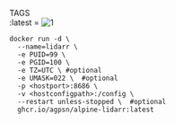 TAGS  
:latest = ![1](https://img.shields.io/github/v/tag/lidarr/lidarr?color=009252&label=&logo=data%3Aimage%2Fpng%3Bbase64%2CiVBORw0KGgoAAAANSUhEUgAAABAAAAAQCAMAAAAoLQ9TAAAA%2F1BMVEUAAADl5eXl5eXl5eXl5eXm5eXl5eXS3Nf16%2FD06%2FDl5eX67%2FXk5eUWCQ8AGwsIAAEAlVPy9PPw8vEDHxENAQUCAACTwKt9p5N4oo%2BGhoY7OzsqKSklJiYAEAJ6pJGAlIsAQiXv8PDg%2Be7l5eXW5dupzLy%2FtLmUyq6Wwa2muK0AklL6%2FPxAg2NEemFCb1sAkFA5ZE8BgkghVT0PUjQATSj17%2FMMKhwHJRYJGhMbDRMMFBAODA0AFgoKCAgLPSeRvKf%2F%2Bf7%2B9fru7u7t7e2cxrJ7mouKiop2lYV6jIN3i4FRknZGi2w7f2AydVZNTU0AfjsAfDcRQy0pKCgDNB4cGxu49hMIAAAAC3RSTlMAvI6KHuvR6%2BvrHewMajoAAADbSURBVHheNY%2FVdsMwEAUlS3baisxMYWamMjP9%2F7fUjtN5Wzp7B%2BRgBE9LEGFwRKL67cudrVOpqBXiGPupIZYOUQ5z8sZ%2BR6u2F4oeyXYwdZhfMXa16s276VIMkMbDqxFLm%2FNy95trCMAL5tXFWB1%2BRsZs04JAfto2Jj9qp6Oei771KAM52ffNr0Nj0tgmcnaymfHoY6iOrbpn2RAgfRF0y%2FNmygaXwUJHAFNX%2BNfV2i6q%2BGZMcR6stw7v26tBsH4lUhE95iafWkuXKP9ymv3w3NJyuYIzBEsnR%2F0%2FaqsZLDthdV8AAAAASUVORK5CYII%3D&logoColor=009252&style=plastic)  
<!--:develop = ![1](https://img.shields.io/github/v/tag/lidarr/lidarr?color=009252&label=&logo=data%3Aimage%2Fpng%3Bbase64%2CiVBORw0KGgoAAAANSUhEUgAAABAAAAAQCAMAAAAoLQ9TAAAA%2F1BMVEUAAADl5eXl5eXl5eXl5eXm5eXl5eXS3Nf16%2FD06%2FDl5eX67%2FXk5eUWCQ8AGwsIAAEAlVPy9PPw8vEDHxENAQUCAACTwKt9p5N4oo%2BGhoY7OzsqKSklJiYAEAJ6pJGAlIsAQiXv8PDg%2Be7l5eXW5dupzLy%2FtLmUyq6Wwa2muK0AklL6%2FPxAg2NEemFCb1sAkFA5ZE8BgkghVT0PUjQATSj17%2FMMKhwHJRYJGhMbDRMMFBAODA0AFgoKCAgLPSeRvKf%2F%2Bf7%2B9fru7u7t7e2cxrJ7mouKiop2lYV6jIN3i4FRknZGi2w7f2AydVZNTU0AfjsAfDcRQy0pKCgDNB4cGxu49hMIAAAAC3RSTlMAvI6KHuvR6%2BvrHewMajoAAADbSURBVHheNY%2FVdsMwEAUlS3baisxMYWamMjP9%2F7fUjtN5Wzp7B%2BRgBE9LEGFwRKL67cudrVOpqBXiGPupIZYOUQ5z8sZ%2BR6u2F4oeyXYwdZhfMXa16s276VIMkMbDqxFLm%2FNy95trCMAL5tXFWB1%2BRsZs04JAfto2Jj9qp6Oei771KAM52ffNr0Nj0tgmcnaymfHoY6iOrbpn2RAgfRF0y%2FNmygaXwUJHAFNX%2BNfV2i6q%2BGZMcR6stw7v26tBsH4lUhE95iafWkuXKP9ymv3w3NJyuYIzBEsnR%2F0%2FaqsZLDthdV8AAAAASUVORK5CYII%3D&logoColor=009252&style=plastic)-->

```
docker run -d \
  --name=lidarr \
  -e PUID=99 \
  -e PGID=100 \
  -e TZ=UTC \ #optional
  -e UMASK=022 \  #optional
  -p <hostport>:8686 \
  -v <hostconfigpath>:/config \
  --restart unless-stopped \  #optional
  ghcr.io/agpsn/alpine-lidarr:latest
